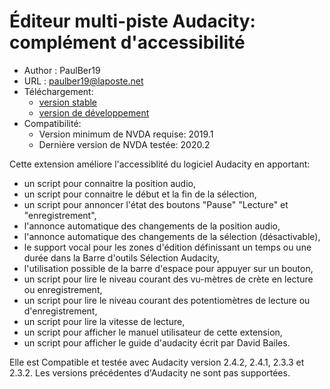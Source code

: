 # Éditeur multi-piste Audacity: complément d'accessibilité #
* Author : PaulBer19
* URL : paulber19@laposte.net
* Téléchargement:
	* [version stable][1]
	* [version de développement][2]
* Compatibilité:
	* Version minimum de NVDA requise: 2019.1
	* Dernière version  de NVDA testée: 2020.2


Cette extension améliore l'accessiblité du logiciel Audacity en apportant:

* un script  pour connaitre la position audio,
* un script  pour connaitre le début et la fin de la sélection,
* un script pour annoncer l'état des boutons "Pause" "Lecture" et "enregistrement",
* l'annonce automatique des changements de la position audio,
* l'annonce automatique des changements de la sélection (désactivable),
* le support vocal pour les zones  d'édition  définissant un temps ou une durée dans la Barre d'outils Sélection Audacity,
* l'utilisation possible de la barre d'espace pour appuyer sur un bouton,
* un  script pour lire le niveau courant des vu-mètres de crète  en lecture ou enregistrement,
* un  script pour lire le niveau courant des potentiomètres de lecture ou d'enregistrement,
* un  script pour lire  la vitesse de lecture,
* un  script pour afficher le manuel utilisateur de cette extension,
* un script pour afficher le guide d'audacity écrit par  David Bailes.


Elle est Compatible et testée avec Audacity version 2.4.2, 2.4.1, 2.3.3 et 2.3.2. Les versions précédentes d'Audacity ne sont pas supportées.

[1]: https://github.com/paulber007/AllMyNVDAAddons/raw/master/audacityAccessEnhancement/audacityAccessEnhancement-2.0.nvda-addon
[2]: https://github.com/paulber007/AllMyNVDAAddons/tree/master/audacityAccessEnhancement/dev
